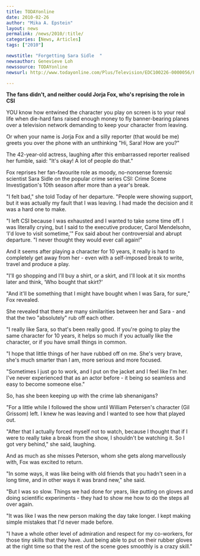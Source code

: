 ```yaml
---
title: TODAYonline
date: 2010-02-26
author: "Mika A. Epstein"
layout: news
permalink: /news/2010/:title/
categories: [News, Articles]
tags: ["2010"]

newstitle: "Forgetting Sara Sidle  "
newsauthor: Genevieve Loh  
newssource: TODAYonline  
newsurl: http://www.todayonline.com/Plus/Television/EDC100226-0000056/Forgetting-Sara-Sidle  

---
```


**The fans didn't, and neither could Jorja Fox, who's reprising the role in CSI**

YOU know how entwined the character you play on screen is to your real life when die-hard fans raised enough money to fly banner-bearing planes over a television network demanding to keep your character from leaving.

Or when your name is Jorja Fox and a silly reporter (that would be me) greets you over the phone with an unthinking "Hi, Sara! How are you?"

The 42-year-old actress, laughing after this embarrassed reporter realised her fumble, said: "It's okay! A lot of people do that."

Fox reprises her fan-favourite role as moody, no-nonsense forensic scientist Sara Sidle on the popular crime series CSI: Crime Scene Investigation's 10th season after more than a year's break.

"I felt bad," she told Today of her departure. "People were showing support, but it was actually my fault that I was leaving. I had made the decision and it was a hard one to make.

"I left CSI because I was exhausted and I wanted to take some time off. I was literally crying, but I said to the executive producer, Carol Mendelsohn, &#8216;I'd love to visit sometime,'" Fox said about her controversial and abrupt departure. "I never thought they would ever call again!"

And it seems after playing a character for 10 years, it really is hard to completely get away from her - even with a self-imposed break to write, travel and produce a play.

"I'll go shopping and I'll buy a shirt, or a skirt, and I'll look at it six months later and think, &#8216;Who bought that skirt?' 

"And it'll be something that I might have bought when I was Sara, for sure," Fox revealed.

She revealed that there are many similarities between her and Sara - and that the two "absolutely" rub off each other.

"I really like Sara, so that's been really good. If you're going to play the same character for 10 years, it helps so much if you actually like the character, or if you have small things in common. 

"I hope that little things of her have rubbed off on me. She's very brave, she's much smarter than I am, more serious and more focused.

"Sometimes I just go to work, and I put on the jacket and I feel like I'm her. I've never experienced that as an actor before - it being so seamless and easy to become someone else."

So, has she been keeping up with the crime lab shenanigans? 

"For a little while I followed the show until William Petersen's character (Gil Grissom) left. I knew he was leaving and I wanted to see how that played out.

"After that I actually forced myself not to watch, because I thought that if I were to really take a break from the show, I shouldn't be watching it. So I got very behind," she said, laughing.

And as much as she misses Peterson, whom she gets along marvellously with, Fox was excited to return.

"In some ways, it was like being with old friends that you hadn't seen in a long time, and in other ways it was brand new," she said. 

"But I was so slow. Things we had done for years, like putting on gloves and doing scientific experiments - they had to show me how to do the steps all over again.

"It was like I was the new person making the day take longer. I kept making simple mistakes that I'd never made before. 

"I have a whole other level of admiration and respect for my co-workers, for those tiny skills that they have. Just being able to put on their rubber gloves at the right time so that the rest of the scene goes smoothly is a crazy skill."  
